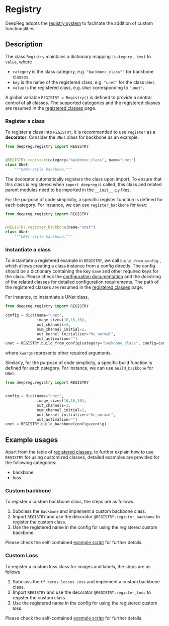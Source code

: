 # Registry

DeepReg adopts the
[registry system](https://github.com/DeepRegNet/DeepReg/blob/main/deepreg/registry.py)
to facilitate the addition of custom functionalities.

## Description

The class `Registry` maintains a dictionary mapping `(category, key)` to `value`, where

- `category` is the class category, e.g. `"backbone_class""` for backbone classes.
- `key` is the name of the registered class, e.g. `"unet"` for the class `UNet`.
- `value` is the registered class, e.g. `UNet` corresponding to `"unet"`.

A global variable `REGISTRY = Registry()` is defined to provide a central control of all
classes. The supported categories and the registered classes are resumed in the
[registered classes](registered_classes.html) page.

### Register a class

To register a class into `REGISTRY`, it is recommended to use `register` as a
**decorator**. Consider the `UNet` class for backbone as an example.

```python
from deepreg.registry import REGISTRY


@REGISTRY.register(category="backbone_class", name="unet")
class UNet:
    """UNet-style backbone."""
```

The decorator automatically registers the class upon import. To ensure that this class
is registered when `import deepreg` is called, this class and related parent modules
need to be imported in the `__init__.py` files.

For the purpose of code simplicity, a specific register function is defined for each
category. For instance, we can use `register_backbone` for `UNet`:

```python
from deepreg.registry import REGISTRY


@REGISTRY.register_backbone(name="unet")
class UNet:
    """UNet-style backbone."""
```

### Instantiate a class

To instantiate a registered example in `REGISTRY`, we call `build_from_config` , which
allows creating a class instance from a config directly. The config should be a
dictionary containing the key `name` and other required keys for the class. Please check
the [configuration documentation](configuration.html) and the docstring of the related
classes for detailed configuration requirements. The path of the registered classes are
resumed in the [registered classes](registered_classes.html) page.

For instance, to instantiate a UNet class,

```python
from deepreg.registry import REGISTRY

config = dict(name="unet",
              image_size=(16,16,16),
              out_channels=3,
              num_channel_initial=2,
              out_kernel_initializer="he_normal",
              out_activation="")
unet = REGISTRY.build_from_config(category="backbone_class", config=config)
```

where `kwargs` represents other required arguments.

Similarly, for the purpose of code simplicity, a specific build function is defined for
each category. For instance, we can use `build_backbone` for `UNet`:

```python
from deepreg.registry import REGISTRY


config = dict(name="unet",
              image_size=(16,16,16),
              out_channels=3,
              num_channel_initial=2,
              out_kernel_initializer="he_normal",
              out_activation="")
unet = REGISTRY.build_backbone(config=config)
```

## Example usages

Apart from the table of [registered classes](registered_classes.html), to further
explain how to use `REGISTRY` for using customized classes, detailed examples are
provided for the following categories:

- backbone
- loss

### Custom backbone

To register a custom backbone class, the steps are as follows

1. Subclass the `Backbone` and implement a custom backbone class.
2. Import `REGISTRY` and use the decorator `@REGISTRY.register_backbone` to register the
   custom class.
3. Use the registered name in the config for using the registered custom backbone.

Please check the self-contained
[example script](https://github.com/DeepRegNet/DeepReg/blob/main/examples/custom_backbone.py)
for further details.

### Custom Loss

To register a custom loss class for images and labels, the steps are as follows

1. Subclass the `tf.keras.losses.Loss` and implement a custom backbone class.
2. Import `REGISTRY` and use the decorator `@REGISTRY.register_loss` to register the
   custom class.
3. Use the registered name in the config for using the registered custom loss.

Please check the self-contained
[example script](https://github.com/DeepRegNet/DeepReg/blob/main/examples/custom_image_label_loss.py)
for further details.
